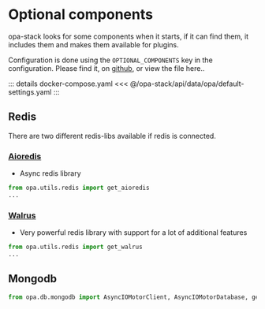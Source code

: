 # Optional components

opa-stack looks for some components when it starts, if it can find them, it includes them and makes them available for plugins.

Configuration is done using the `OPTIONAL_COMPONENTS` key in the configuration. Please find it, on [github](https://github.com/opa-stack/opa-stack/blob/master/api/data/opa/default-settings.yaml), or view the file here..

::: details docker-compose.yaml
<<< @/opa-stack/api/data/opa/default-settings.yaml
:::

## Redis

There are two different redis-libs available if redis is connected.

### [Aioredis](https://aioredis.readthedocs.io/)

* Async redis library

```py
from opa.utils.redis import get_aioredis
...
```

### [Walrus](https://walrus.readthedocs.io)

* Very powerful redis library with support for a lot of additional features

```py
from opa.utils.redis import get_walrus
...
```

## Mongodb

```py
from opa.db.mongodb import AsyncIOMotorClient, AsyncIOMotorDatabase, get_database
```